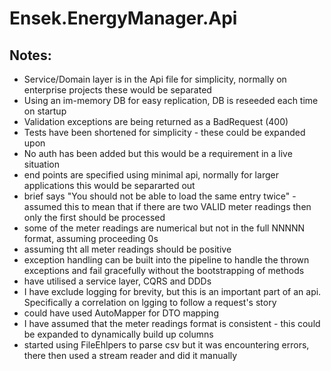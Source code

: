 # Ensek.EnergyManager.Api

## Notes:
- Service/Domain layer is in the Api file for simplicity, normally on enterprise projects these would be separated
- Using an im-memory DB for easy replication, DB is reseeded each time on startup
- Validation exceptions are being returned as a BadRequest (400)
- Tests have been shortened for simplicity - these could be expanded upon
- No auth has been added but this would be a requirement in a live situation
- end points are specified using minimal api, normally for larger applications this would be separarted out
- brief says "You should not be able to load the same entry twice" - assumed this to mean that if there are two VALID meter readings then only the first should be processed
- some of the meter readings are numerical but not in the full NNNNN format, assuming proceeding 0s
- assuming tht all meter readings should be positive
- exception handling can be built into the pipeline to handle the thrown exceptions and fail gracefully without the bootstrapping of methods
- have utilised a service layer, CQRS and DDDs
- I have exclude logging for brevity, but this is an important part of an api.  Specifically a correlation on lgging to follow a request's story
- could have used AutoMapper for DTO mapping
- I have assumed that the meter readings format is consistent - this could be expanded to dynamically build up columns
- started using FileEhlpers to parse csv but it was encountering errors, there then used a stream reader and did it manually
